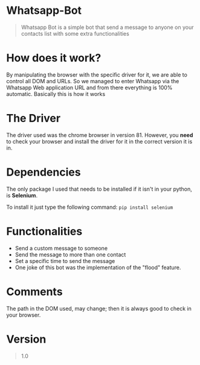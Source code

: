 # Whatsapp-Bot
> Whatsapp Bot is a simple bot that send a message to anyone on your contacts list with some extra functionalities

# How does it work?
By manipulating the browser with the specific driver for it, we are able to control all DOM and URLs. So we managed to enter Whatsapp via the Whatsapp Web application URL and from there everything is 100% automatic.
Basically this is how it works

# The Driver
The driver used was the chrome browser in version 81. However, you **need** to check your browser and install the driver for it in the correct version it is in.

# Dependencies
The only package I used that needs to be installed if it isn't in your python, is **Selenium**.

To install it just type the following command: 
`pip install selenium`

# Functionalities
  + Send a custom message to someone
  + Send the message to more than one contact
  + Set a specific time to send the message
  + One joke of this bot was the implementation of the "flood" feature.

# Comments
The path in the DOM used, may change; then it is always good to check in your browser.

# Version
> 1.0
